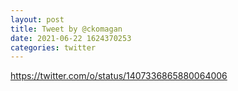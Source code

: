 ```yaml
--- 
layout: post 
title: Tweet by @ckomagan 
date: 2021-06-22 1624370253 
categories: twitter 
--- 
```

https://twitter.com/o/status/1407336865880064006